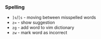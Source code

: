 ### Spelling

* `]s`/`[s` - moving between misspelled words
* `z=` - show suggestion
* `zg` - add word to vim dictionary
* `zw` - mark word as incorrect

